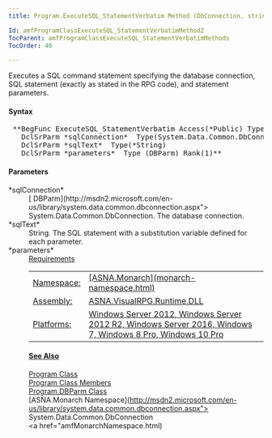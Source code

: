 ```yaml
---
title: Program.ExecuteSQL_StatementVerbatim Method (DbConnection, string, DBParm[])

Id: amfProgramClassExecuteSQL_StatementVerbatimMethod2
TocParent: amfProgramClassExecuteSQL_StatementVerbatimMethods
TocOrder: 40

---
```


Executes a SQL command statement specifying the database connection, SQL statement (exactly as stated in the RPG code), and statement parameters.
<!-- start -->

#### Syntax
<pre class="prettyprint"> **BegFunc ExecuteSQL_StatementVerbatim Access(*Public) Type(void)
   DclSrParm *sqlConnection*  Type(System.Data.Common.DbConnection)
   DclSrParm *sqlText*  Type(*String)
   DclSrParm *parameters*  Type (DBParm) Rank(1)** </pre>

#### Parameters
<dl>
        <dt>
 *sqlConnection* 
        </dt>
        <dd>
          [
        DBParm](http://msdn2.microsoft.com/en-us/library/system.data.common.dbconnection.aspx">
        System.Data.Common.DbConnection</a>. The database
        connection.</dd>
        <dt>
 *sqlText* 
        </dt>
        <dd>String. The SQL statement
        with a substitution variable defined for each
        parameter.</dd>
        <dt>
 *parameters*  </dt>
        <dd>
          <a href="amfProgramDBParmClass.html). An array containing the command
        parameters.</dd>
</dl>

<!-- -->

 <!-- start -->

#### Requirements
<table class="dttable" cellspacing="0" cellpadding="4" width="60%">
           <colgroup>
            <col width="15%" style="font-weight:bold" />
            <col width="85%" />
          </colgroup>
          <tr>
            <td>Namespace:</td>
            <td>[ASNA.Monarch](monarch-namespace.html)</td>
          </tr>
          <tr>
            <td>Assembly:</td>
            <td>ASNA.VisualRPG.Runtime.DLL</td>
          </tr>
         <tr>
            <td>Platforms:</td>
            <td> Windows Server 2012, Windows Server 2012 R2, Windows Server 2016, Windows 7, Windows 8 Pro, Windows 10 Pro</td>
         </tr>
</table>

<!-- end -->

#### See Also
[Program Class](program-class.html) <br /> [Program Class Members](program-class-members.html) <br /> [ Program.DBParm Class](program-db-parm-class.html) <br /> [ASNA.Monarch Namespace](http://msdn2.microsoft.com/en-us/library/system.data.common.dbconnection.aspx"> System.Data.Common.DbConnection</a> <br /> <a href="amfMonarchNamespace.html) 
